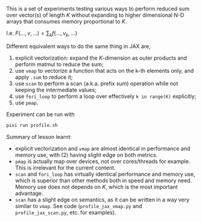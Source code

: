 This is a set of experiments testing various ways to perform reduced sum over vector(s) of length $K$ without expanding to higher dimensional N-D arrays that consumes memory proportional to $K$.

I.e. $F(\ldots, v, \ldots) = \sum_k f(\ldots, v_k, \ldots)$

Different equivalent ways to do the same thing in JAX are,

1. explicit vectorization: expand the $K$-dimension as outer products and perform matmul to reduce the sum;
2. use `vmap` to vectorize a function that acts on the k-th elements only, and apply `.sum` to reduce it;
3. use `scan` to perform a scan (a.k.a. prefix sum) operation while not keeping the intermediate values;
4. use `fori_loop` to perform a loop over effectively `k in range(K)` explicitly;
5. use `pmap`.

Experiment can be run with

```bash
pixi run profile.sh
```

Summary of lesson learnt:

- explicit vectorization and `vmap` are almost identical in performance and memory use, with (2) having slight edge on both metrics.
- `pmap` is actually map over devices, not over cores/threads for example. This is irrelevant for the current content.
- `scan` and `fori_loop` has virtually identical performance and memory use, which is superior than other methods both in speed and memory need. Memory use does not depends on $K$, which is the most important advantage.
- `scan` has a slight edge on semantics, as it can be written in a way very similar to `vmap`. See code (`profile_jax_vmap.py` and `profile_jax_scan.py`, etc. for examples).
